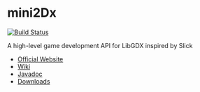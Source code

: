mini2Dx
=======

[![Build Status](http://mini2dx.org/jenkins/job/mini2Dx/badge/icon)](http://mini2dx.org/jenkins/job/mini2Dx/)

A high-level game development API for LibGDX inspired by Slick

*   [Official Website](http://mini2Dx.org/)
*   [Wiki](https://github.com/tomcashman/mini2Dx/wiki)
*   [Javadoc](http://mini2Dx.org/javadoc/)
*   [Downloads](http://mini2Dx.org/downloads/)
